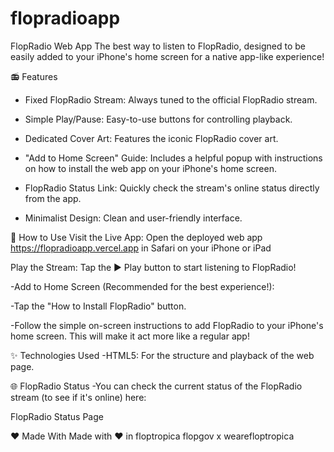 # flopradioapp

FlopRadio Web App
The best way to listen to FlopRadio, designed to be easily added to your iPhone's home screen for a native app-like experience!

📻 Features
- Fixed FlopRadio Stream: Always tuned to the official FlopRadio stream.

- Simple Play/Pause: Easy-to-use buttons for controlling playback.

- Dedicated Cover Art: Features the iconic FlopRadio cover art.

- "Add to Home Screen" Guide: Includes a helpful popup with instructions on how to install the web app on your iPhone's home screen.

- FlopRadio Status Link: Quickly check the stream's online status directly from the app.

- Minimalist Design: Clean and user-friendly interface.

🚀 How to Use
Visit the Live App: Open the deployed web app https://flopradioapp.vercel.app in Safari on your iPhone or iPad

Play the Stream: Tap the ▶️ Play button to start listening to FlopRadio!

-Add to Home Screen (Recommended for the best experience!):

-Tap the "How to Install FlopRadio" button.

-Follow the simple on-screen instructions to add FlopRadio to your iPhone's home screen. This will make it act more like a regular app!

✨ Technologies Used
-HTML5: For the structure and playback of the web page.

🌐 FlopRadio Status
-You can check the current status of the FlopRadio stream (to see if it's online) here:

FlopRadio Status Page

❤️ Made With
Made with ❤️ in floptropica
flopgov x wearefloptropica
